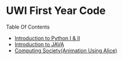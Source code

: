 UWI First Year Code 
======================

Table Of Contents
- [Introduction to Python I & II](https://github.com/ricikay93/uwi_undergrad_year_one/tree/master/comp1161)
- [Introduction to JAVA](https://github.com/ricikay93/uwi_undergrad_year_one/tree/master/comp1161)
- [Computing Society(Animation Using Alice)](https://github.com/ricikay93/uwi_undergrad_year_one/tree/master/comp1220)
